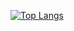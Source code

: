 [![Top Langs](https://github-readme-stats.vercel.app/api/top-langs/?username=olstra)](https://github.com/anuraghazra/github-readme-stats)

